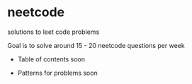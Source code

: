 # neetcode
solutions to leet code problems

Goal is to solve around 15 - 20 neetcode questions per week

* Table of contents soon

* Patterns for problems soon
